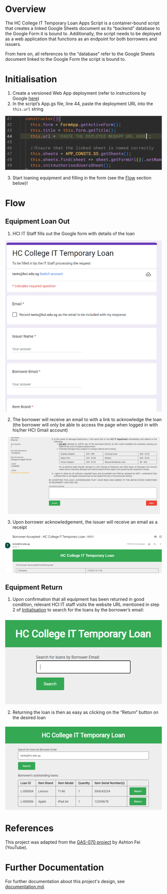 # Overview
The HC College IT Temporary Loan Apps Script is a container-bound script that creates a linked Google Sheets document as its “backend” database to the Google Form it is bound to. Additionally, the script needs to be deployed as a web application that functions as an endpoint for both borrowers and issuers. 

From here on, all references to the “database” refer to the Google Sheets document linked to the Google Form the script is bound to. 

# Initialisation
1. Create a versioned Web App deployment (refer to instructions by Google [here](https://developers.google.com/apps-script/concepts/deployments#create_a_versioned_deployment))
2. In the script’s App.gs file, line 44, paste the deployment URL into the `this.url` string

![Deployment URL Insertion Point](./assets/images-readme/deployment-url.png)

3. Start loaning equipment and filling in the form (see the [Flow](#flow) section below)!

# Flow

## Equipment Loan Out
1. HCI IT Staff fills out the Google form with details of the loan

![Google Form Screenshot](./assets/images-readme/form-screenshot.png)

2. The borrower will receive an email to with a link to acknowledge the loan (the borrower will only be able to access the page when logged in with his/her HCI Gmail account)

![Borrower Loan Acknowledgement](./assets/images-readme/borrower-agreement.png)

3. Upon borrower acknowledgement, the issuer will receive an email as a receipt

![Borrower Loan Receipt](./assets/images-readme/borrower-receipt.png)

## Equipment Return
1. Upon confirmation that all equipment has been returned in good condition, relevant HCI IT staff visits the website URL mentioned in step 2 of [Initialisation](#initialisation) to search for the loans by the borrower’s email: 

![Loan Search Page](./assets/images-readme/loan-search.png)

2. Returning the loan is then as easy as clicking on the “Return” button on the desired loan

![Loan Search Results](./assets/images-readme/search-results.png)

# References
This project was adapted from the [GAS-070 project](https://www.youtube.com/watch?v=PtIo_oPoAtk&t=496s) by Ashton Fei (YouTube). 

# Further Documentation
For further documentation about this project's design, see [documentation.md](./documentation.md). 
